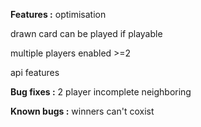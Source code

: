 **Features :**
optimisation

drawn card can be played if playable

multiple players enabled >=2

api features


**Bug fixes :**
2 player incomplete neighboring


**Known bugs :**
winners can't coxist